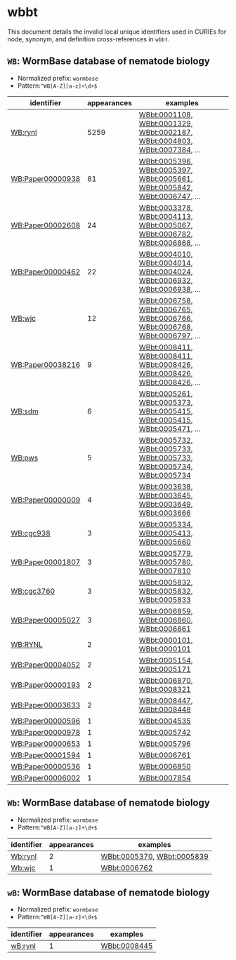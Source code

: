 # wbbt

This document details the invalid local unique identifiers used in CURIEs
for node, synonym, and definition cross-references in `wbbt`.


## `WB`: WormBase database of nematode biology

- Normalized prefix: `wormbase`
- Pattern:`^WB[A-Z][a-z]+\d+$`


| identifier                                                  |   appearances | examples                                                                                                                                                                                                                                                                     |
|-------------------------------------------------------------|---------------|------------------------------------------------------------------------------------------------------------------------------------------------------------------------------------------------------------------------------------------------------------------------------|
| [WB:rynl](https://bioregistry.io/WB:rynl)                   |          5259 | [WBbt:0001108](https://bioregistry.io/WBbt:0001108), [WBbt:0001329](https://bioregistry.io/WBbt:0001329), [WBbt:0002187](https://bioregistry.io/WBbt:0002187), [WBbt:0004803](https://bioregistry.io/WBbt:0004803), [WBbt:0007384](https://bioregistry.io/WBbt:0007384), ... |
| [WB:Paper00000938](https://bioregistry.io/WB:Paper00000938) |            81 | [WBbt:0005396](https://bioregistry.io/WBbt:0005396), [WBbt:0005397](https://bioregistry.io/WBbt:0005397), [WBbt:0005661](https://bioregistry.io/WBbt:0005661), [WBbt:0005842](https://bioregistry.io/WBbt:0005842), [WBbt:0006747](https://bioregistry.io/WBbt:0006747), ... |
| [WB:Paper00002608](https://bioregistry.io/WB:Paper00002608) |            24 | [WBbt:0003378](https://bioregistry.io/WBbt:0003378), [WBbt:0004113](https://bioregistry.io/WBbt:0004113), [WBbt:0005067](https://bioregistry.io/WBbt:0005067), [WBbt:0006782](https://bioregistry.io/WBbt:0006782), [WBbt:0006868](https://bioregistry.io/WBbt:0006868), ... |
| [WB:Paper00000462](https://bioregistry.io/WB:Paper00000462) |            22 | [WBbt:0004010](https://bioregistry.io/WBbt:0004010), [WBbt:0004014](https://bioregistry.io/WBbt:0004014), [WBbt:0004024](https://bioregistry.io/WBbt:0004024), [WBbt:0006932](https://bioregistry.io/WBbt:0006932), [WBbt:0006938](https://bioregistry.io/WBbt:0006938), ... |
| [WB:wjc](https://bioregistry.io/WB:wjc)                     |            12 | [WBbt:0006758](https://bioregistry.io/WBbt:0006758), [WBbt:0006765](https://bioregistry.io/WBbt:0006765), [WBbt:0006766](https://bioregistry.io/WBbt:0006766), [WBbt:0006768](https://bioregistry.io/WBbt:0006768), [WBbt:0006797](https://bioregistry.io/WBbt:0006797), ... |
| [WB:Paper00038216](https://bioregistry.io/WB:Paper00038216) |             9 | [WBbt:0008411](https://bioregistry.io/WBbt:0008411), [WBbt:0008411](https://bioregistry.io/WBbt:0008411), [WBbt:0008426](https://bioregistry.io/WBbt:0008426), [WBbt:0008426](https://bioregistry.io/WBbt:0008426), [WBbt:0008426](https://bioregistry.io/WBbt:0008426), ... |
| [WB:sdm](https://bioregistry.io/WB:sdm)                     |             6 | [WBbt:0005261](https://bioregistry.io/WBbt:0005261), [WBbt:0005373](https://bioregistry.io/WBbt:0005373), [WBbt:0005415](https://bioregistry.io/WBbt:0005415), [WBbt:0005415](https://bioregistry.io/WBbt:0005415), [WBbt:0005471](https://bioregistry.io/WBbt:0005471), ... |
| [WB:pws](https://bioregistry.io/WB:pws)                     |             5 | [WBbt:0005732](https://bioregistry.io/WBbt:0005732), [WBbt:0005733](https://bioregistry.io/WBbt:0005733), [WBbt:0005733](https://bioregistry.io/WBbt:0005733), [WBbt:0005734](https://bioregistry.io/WBbt:0005734), [WBbt:0005734](https://bioregistry.io/WBbt:0005734)      |
| [WB:Paper00000009](https://bioregistry.io/WB:Paper00000009) |             4 | [WBbt:0003638](https://bioregistry.io/WBbt:0003638), [WBbt:0003645](https://bioregistry.io/WBbt:0003645), [WBbt:0003649](https://bioregistry.io/WBbt:0003649), [WBbt:0003666](https://bioregistry.io/WBbt:0003666)                                                           |
| [WB:cgc938](https://bioregistry.io/WB:cgc938)               |             3 | [WBbt:0005334](https://bioregistry.io/WBbt:0005334), [WBbt:0005413](https://bioregistry.io/WBbt:0005413), [WBbt:0005660](https://bioregistry.io/WBbt:0005660)                                                                                                                |
| [WB:Paper00001807](https://bioregistry.io/WB:Paper00001807) |             3 | [WBbt:0005779](https://bioregistry.io/WBbt:0005779), [WBbt:0005780](https://bioregistry.io/WBbt:0005780), [WBbt:0007810](https://bioregistry.io/WBbt:0007810)                                                                                                                |
| [WB:cgc3760](https://bioregistry.io/WB:cgc3760)             |             3 | [WBbt:0005832](https://bioregistry.io/WBbt:0005832), [WBbt:0005832](https://bioregistry.io/WBbt:0005832), [WBbt:0005833](https://bioregistry.io/WBbt:0005833)                                                                                                                |
| [WB:Paper00005027](https://bioregistry.io/WB:Paper00005027) |             3 | [WBbt:0006859](https://bioregistry.io/WBbt:0006859), [WBbt:0006860](https://bioregistry.io/WBbt:0006860), [WBbt:0006861](https://bioregistry.io/WBbt:0006861)                                                                                                                |
| [WB:RYNL](https://bioregistry.io/WB:RYNL)                   |             2 | [WBbt:0000101](https://bioregistry.io/WBbt:0000101), [WBbt:0000101](https://bioregistry.io/WBbt:0000101)                                                                                                                                                                     |
| [WB:Paper00004052](https://bioregistry.io/WB:Paper00004052) |             2 | [WBbt:0005154](https://bioregistry.io/WBbt:0005154), [WBbt:0005171](https://bioregistry.io/WBbt:0005171)                                                                                                                                                                     |
| [WB:Paper00000193](https://bioregistry.io/WB:Paper00000193) |             2 | [WBbt:0006870](https://bioregistry.io/WBbt:0006870), [WBbt:0008321](https://bioregistry.io/WBbt:0008321)                                                                                                                                                                     |
| [WB:Paper00003633](https://bioregistry.io/WB:Paper00003633) |             2 | [WBbt:0008447](https://bioregistry.io/WBbt:0008447), [WBbt:0008448](https://bioregistry.io/WBbt:0008448)                                                                                                                                                                     |
| [WB:Paper00000596](https://bioregistry.io/WB:Paper00000596) |             1 | [WBbt:0004535](https://bioregistry.io/WBbt:0004535)                                                                                                                                                                                                                          |
| [WB:Paper00000978](https://bioregistry.io/WB:Paper00000978) |             1 | [WBbt:0005742](https://bioregistry.io/WBbt:0005742)                                                                                                                                                                                                                          |
| [WB:Paper00000653](https://bioregistry.io/WB:Paper00000653) |             1 | [WBbt:0005796](https://bioregistry.io/WBbt:0005796)                                                                                                                                                                                                                          |
| [WB:Paper00001594](https://bioregistry.io/WB:Paper00001594) |             1 | [WBbt:0006761](https://bioregistry.io/WBbt:0006761)                                                                                                                                                                                                                          |
| [WB:Paper00000536](https://bioregistry.io/WB:Paper00000536) |             1 | [WBbt:0006850](https://bioregistry.io/WBbt:0006850)                                                                                                                                                                                                                          |
| [WB:Paper00006002](https://bioregistry.io/WB:Paper00006002) |             1 | [WBbt:0007854](https://bioregistry.io/WBbt:0007854)                                                                                                                                                                                                                          |

## `Wb`: WormBase database of nematode biology

- Normalized prefix: `wormbase`
- Pattern:`^WB[A-Z][a-z]+\d+$`


| identifier                                |   appearances | examples                                                                                                 |
|-------------------------------------------|---------------|----------------------------------------------------------------------------------------------------------|
| [Wb:rynl](https://bioregistry.io/Wb:rynl) |             2 | [WBbt:0005370](https://bioregistry.io/WBbt:0005370), [WBbt:0005839](https://bioregistry.io/WBbt:0005839) |
| [Wb:wjc](https://bioregistry.io/Wb:wjc)   |             1 | [WBbt:0006762](https://bioregistry.io/WBbt:0006762)                                                      |

## `wB`: WormBase database of nematode biology

- Normalized prefix: `wormbase`
- Pattern:`^WB[A-Z][a-z]+\d+$`


| identifier                                |   appearances | examples                                            |
|-------------------------------------------|---------------|-----------------------------------------------------|
| [wB:rynl](https://bioregistry.io/wB:rynl) |             1 | [WBbt:0008445](https://bioregistry.io/WBbt:0008445) |

